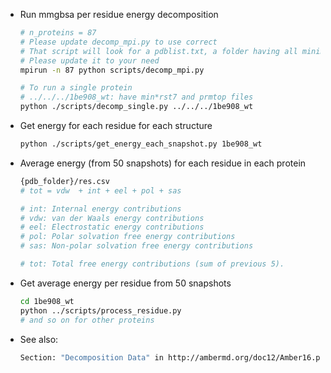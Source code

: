 - Run mmgbsa per residue energy decomposition

    ```bash
    # n_proteins = 87
    # Please update decomp_mpi.py to use correct
    # That script will look for a pdblist.txt, a folder having all minimized rst7 files
    # Please update it to your need
    mpirun -n 87 python scripts/decomp_mpi.py

    # To run a single protein
    # ../../../1be908_wt: have min*rst7 and prmtop files
    python ./scripts/decomp_single.py ../../../1be908_wt
    ```

- Get energy for each residue for each structure

    ```bash
    python ./scripts/get_energy_each_snapshot.py 1be908_wt
    ```

- Average energy (from 50 snapshots) for each residue in each protein

   ```bash
   {pdb_folder}/res.csv
   # tot = vdw  + int + eel + pol + sas

   # int: Internal energy contributions
   # vdw: van der Waals energy contributions
   # eel: Electrostatic energy contributions
   # pol: Polar solvation free energy contributions
   # sas: Non-polar solvation free energy contributions

   # tot: Total free energy contributions (sum of previous 5).
   ```
- Get average energy per residue from 50 snapshots
    
   ```bash
   cd 1be908_wt
   python ../scripts/process_residue.py
   # and so on for other proteins
   ```
- See also:

    ```bash
    Section: "Decomposition Data" in http://ambermd.org/doc12/Amber16.pdf (page 675)
    ```

